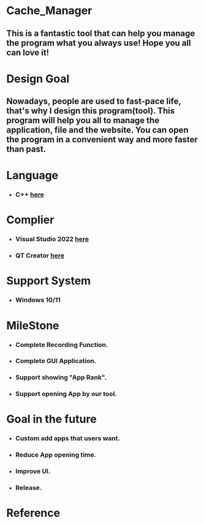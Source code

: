 # Cache_Manager
## This is a fantastic tool that can help you manage the program what you always use! Hope you all can love it!

# Design Goal
## Nowadays, people are used to fast-pace life, that's why I design this program(tool). This program will help you all to manage the application, file and the website. You can open the program in a convenient way and more faster than past.

# Language
* ### C++ [here](https://zh.wikipedia.org/zh-tw/C%2B%2B)

# Complier
* ### Visual Studio 2022 [here](https://visualstudio.microsoft.com/zh-hant/downloads/)
* ### QT Creator [here](https://www.qt.io/)

# Support System
* ### Windows 10/11

# MileStone
* ### Complete Recording Function.
* ### Complete GUI Application.
* ### Support showing "App Rank".
* ### Support opening App by our tool.


# Goal in the future
* ### Custom add apps that users want.
* ### Reduce App opening time.
* ### Improve UI.
* ### Release.


# Reference
